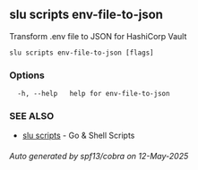 ## slu scripts env-file-to-json

Transform .env file to JSON for HashiCorp Vault

```
slu scripts env-file-to-json [flags]
```

### Options

```
  -h, --help   help for env-file-to-json
```

### SEE ALSO

* [slu scripts](slu_scripts.md)	 - Go & Shell Scripts

###### Auto generated by spf13/cobra on 12-May-2025
